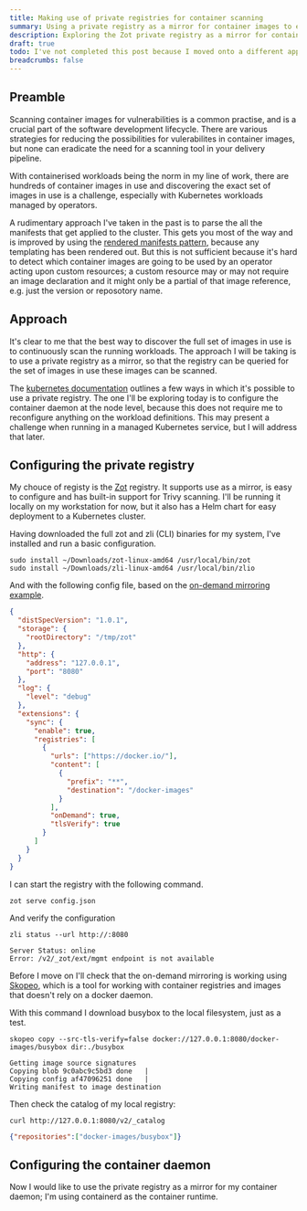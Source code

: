 ```yaml
---
title: Making use of private registries for container scanning
summary: Using a private registry as a mirror for container images to enable vulnerability scanning with Trivy
description: Exploring the Zot private registry as a mirror for container images to enable vulnerability scanning with its built-in support for Trivy.
draft: true
todo: I've not completed this post because I moved onto a different approach, but the documentation of how to set it up is useful and there may come a time when it makes sense to use this approach.
breadcrumbs: false
---
```


## Preamble

Scanning container images for vulnerabilities is a common practise, and is a
crucial part of the software development lifecycle. There are various strategies
for reducing the possibilities for vulerabilites in container images, but none
can eradicate the need for a scanning tool in your delivery pipeline.

With containerised workloads being the norm in my line of work, there are
hundreds of container images in use and discovering the exact set of images in use
is a challenge, especially with Kubernetes workloads managed by operators.

A rudimentary approach I've taken in the past is to parse the all the manifests
that get applied to the cluster. This gets you most of the way and is improved
by using the [rendered manifests pattern](https://akuity.io/blog/the-rendered-manifests-pattern),
because any templating has been rendered out. But this is not sufficient because
it's hard to detect which container images are going to be used by an operator
acting upon custom resources; a custom resource may or may not require an image
declaration and it might only be a partial of that image reference, e.g. just
the version or reposotory name.

## Approach

It's clear to me that the best way to discover the full set of images in use is
to continuously scan the running workloads. The approach I will be taking is to
use a private registry as a mirror, so that the registry can be queried for the
set of images in use these images can be scanned.

The [kubernetes documentation](https://kubernetes.io/docs/concepts/containers/images/#using-a-private-registry)
outlines a few ways in which it's possible to use a private registry. The one
I'll be exploring today is to configure the container daemon at the node level,
because this does not require me to reconfigure anything on the workload
definitions. This may present a challenge when running in a managed Kubernetes
service, but I will address that later.

## Configuring the private registry

My chouce of registy is the [Zot](https://zotregistry.dev) registry. It supports
use as a mirror, is easy to configure and has built-in support for Trivy scanning.
I'll be running it locally on my workstation for now, but it also has a Helm
chart for easy deployment to a Kubernetes cluster.

Having downloaded the full zot and zli (CLI) binaries for my system, I've
installed and run a basic configuration.

```shell {filename="Shell"}
sudo install ~/Downloads/zot-linux-amd64 /usr/local/bin/zot
sudo install ~/Downloads/zli-linux-amd64 /usr/local/bin/zlio
```

And with the following config file, based on the [on-demand mirroring example](https://zotregistry.dev/v2.1.2/articles/mirroring/#example-multiple-registries-with-on-demand-mirroring).

```json {filename="config.json"}
{
  "distSpecVersion": "1.0.1",
  "storage": {
    "rootDirectory": "/tmp/zot"
  },
  "http": {
    "address": "127.0.0.1",
    "port": "8080"
  },
  "log": {
    "level": "debug"
  },
  "extensions": {
    "sync": {
      "enable": true,
      "registries": [
        {
          "urls": ["https://docker.io/"],
          "content": [
            {
              "prefix": "**",
              "destination": "/docker-images"
            }
          ],
          "onDemand": true,
          "tlsVerify": true
        }
      ]
    }
  }
}
```

I can start the registry with the following command.

```shell {filename="Shell"}
zot serve config.json
```

And verify the configuration
```shell {filename="Shell"}
zli status --url http://:8080
```
```{filename="Output"}
Server Status: online
Error: /v2/_zot/ext/mgmt endpoint is not available
```

Before I move on I'll check that the on-demand mirroring is working using 
[Skopeo](https://github.com/containers/skopeo), which is a tool for working with
container registries and images that doesn't rely on a docker daemon.

With this command I download busybox to the local filesystem, just as a test.

```shell {filename="Shell"}
skopeo copy --src-tls-verify=false docker://127.0.0.1:8080/docker-images/busybox dir:./busybox
```
```{filename="Output"}
Getting image source signatures
Copying blob 9c0abc9c5bd3 done   |
Copying config af47096251 done   |
Writing manifest to image destination
```

Then check the catalog of my local registry:
```shell {filename="Shell"}
curl http://127.0.0.1:8080/v2/_catalog
```
```json {filename="Output"}
{"repositories":["docker-images/busybox"]}
```

## Configuring the container daemon

Now I would like to use the private registry as a mirror for my container 
daemon; I'm using containerd as the container runtime.

